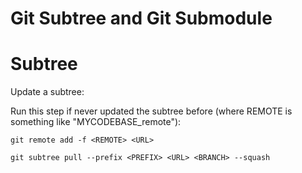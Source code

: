 # Git Subtree and Git Submodule

# Subtree

Update a subtree:

Run this step if never updated the subtree before (where REMOTE is something like "MYCODEBASE_remote"):
```
git remote add -f <REMOTE> <URL>
```
```
git subtree pull --prefix <PREFIX> <URL> <BRANCH> --squash
```

